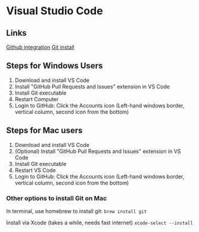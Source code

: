# Visual Studio Code

## Links

[Github integration](https://code.visualstudio.com/docs/editor/github)
[Git install](https://git-scm.com/downloads/)

## Steps for Windows Users

1. Download and install VS Code
2. Install "GitHub Pull Requests and Issues" extension in VS Code
3. Install Git executable
4. Restart Computer
5. Login to GitHub: Click the Accounts icon (Left-hand windows border, vertical column, second icon from the bottom)

## Steps for Mac users

1. Download and install VS Code
2. (Optional) Install "GitHub Pull Requests and Issues" extension in VS Code
3. Install Git executable
4. Restart VS Code
5. Login to GitHub: Click the Accounts icon (Left-hand windows border, vertical column, second icon from the bottom)

### Other options to install Git on Mac

In terminal, use homebrew to install git:
`brew install git`

Install via Xcode (takes a while, needs fast internet)
`xcode-select --install`
